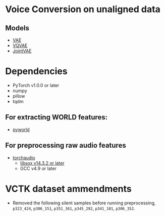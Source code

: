 # Voice Conversion on unaligned data

## Models
* [VAE](https://arxiv.org/abs/1610.04019)
* [VQVAE](https://papers.nips.cc/paper/7210-neural-discrete-representation-learning)
* [JointVAE](https://arxiv.org/abs/1804.00104)

# Dependencies
* PyTorch v1.0.0 or later
* numpy
* pillow
* tqdm

## For extracting WORLD features:
* [pyworld](https://github.com/JeremyCCHsu/Python-Wrapper-for-World-Vocoder)

## For preprocessing raw audio features
* [torchaudio](https://github.com/pytorch/audio)
    * [libsox v14.3.2 or later](https://anaconda.org/conda-forge/sox)
    * GCC v4.9 or later

# VCTK dataset ammendments
* Removed the following silent samples before running preprocessing, `p323_424`, `p306_151`, `p351_361`, `p345_292`, `p341_101`, `p306_352`. 
